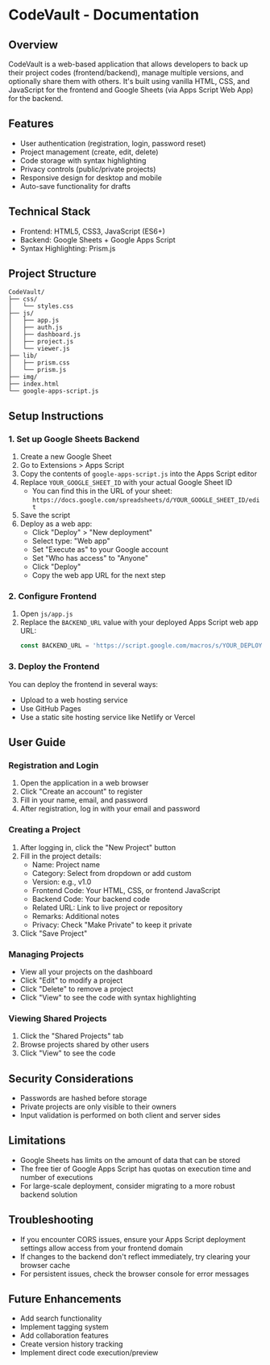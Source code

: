 # CodeVault - Documentation

## Overview
CodeVault is a web-based application that allows developers to back up their project codes (frontend/backend), manage multiple versions, and optionally share them with others. It's built using vanilla HTML, CSS, and JavaScript for the frontend and Google Sheets (via Apps Script Web App) for the backend.

## Features
- User authentication (registration, login, password reset)
- Project management (create, edit, delete)
- Code storage with syntax highlighting
- Privacy controls (public/private projects)
- Responsive design for desktop and mobile
- Auto-save functionality for drafts

## Technical Stack
- Frontend: HTML5, CSS3, JavaScript (ES6+)
- Backend: Google Sheets + Google Apps Script
- Syntax Highlighting: Prism.js

## Project Structure
```
CodeVault/
├── css/
│   └── styles.css
├── js/
│   ├── app.js
│   ├── auth.js
│   ├── dashboard.js
│   ├── project.js
│   └── viewer.js
├── lib/
│   ├── prism.css
│   └── prism.js
├── img/
├── index.html
└── google-apps-script.js
```

## Setup Instructions

### 1. Set up Google Sheets Backend
1. Create a new Google Sheet
2. Go to Extensions > Apps Script
3. Copy the contents of `google-apps-script.js` into the Apps Script editor
4. Replace `YOUR_GOOGLE_SHEET_ID` with your actual Google Sheet ID
   - You can find this in the URL of your sheet: `https://docs.google.com/spreadsheets/d/YOUR_GOOGLE_SHEET_ID/edit`
5. Save the script
6. Deploy as a web app:
   - Click "Deploy" > "New deployment"
   - Select type: "Web app"
   - Set "Execute as" to your Google account
   - Set "Who has access" to "Anyone"
   - Click "Deploy"
   - Copy the web app URL for the next step

### 2. Configure Frontend
1. Open `js/app.js`
2. Replace the `BACKEND_URL` value with your deployed Apps Script web app URL:
   ```javascript
   const BACKEND_URL = 'https://script.google.com/macros/s/YOUR_DEPLOYED_SCRIPT_ID/exec';
   ```

### 3. Deploy the Frontend
You can deploy the frontend in several ways:
- Upload to a web hosting service
- Use GitHub Pages
- Use a static site hosting service like Netlify or Vercel

## User Guide

### Registration and Login
1. Open the application in a web browser
2. Click "Create an account" to register
3. Fill in your name, email, and password
4. After registration, log in with your email and password

### Creating a Project
1. After logging in, click the "New Project" button
2. Fill in the project details:
   - Name: Project name
   - Category: Select from dropdown or add custom
   - Version: e.g., v1.0
   - Frontend Code: Your HTML, CSS, or frontend JavaScript
   - Backend Code: Your backend code
   - Related URL: Link to live project or repository
   - Remarks: Additional notes
   - Privacy: Check "Make Private" to keep it private
3. Click "Save Project"

### Managing Projects
- View all your projects on the dashboard
- Click "Edit" to modify a project
- Click "Delete" to remove a project
- Click "View" to see the code with syntax highlighting

### Viewing Shared Projects
1. Click the "Shared Projects" tab
2. Browse projects shared by other users
3. Click "View" to see the code

## Security Considerations
- Passwords are hashed before storage
- Private projects are only visible to their owners
- Input validation is performed on both client and server sides

## Limitations
- Google Sheets has limits on the amount of data that can be stored
- The free tier of Google Apps Script has quotas on execution time and number of executions
- For large-scale deployment, consider migrating to a more robust backend solution

## Troubleshooting
- If you encounter CORS issues, ensure your Apps Script deployment settings allow access from your frontend domain
- If changes to the backend don't reflect immediately, try clearing your browser cache
- For persistent issues, check the browser console for error messages

## Future Enhancements
- Add search functionality
- Implement tagging system
- Add collaboration features
- Create version history tracking
- Implement direct code execution/preview
